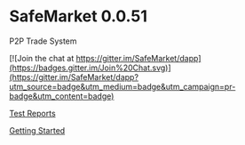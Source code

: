 # SafeMarket 0.0.51

P2P Trade System

[![Join the chat at https://gitter.im/SafeMarket/dapp](https://badges.gitter.im/Join%20Chat.svg)](https://gitter.im/SafeMarket/dapp?utm_source=badge&utm_medium=badge&utm_campaign=pr-badge&utm_content=badge)

[Test Reports](/reports/0.0.51/)

[Getting Started](https://github.com/SafeMarket/dapp/wiki/Getting-Started)